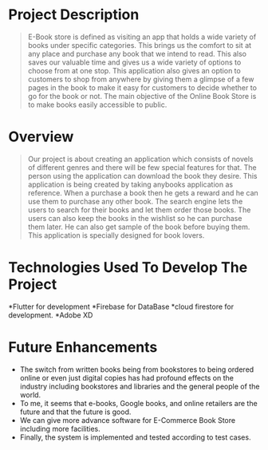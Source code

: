 # Project Description

> E-Book store is defined as visiting an app that holds a wide variety of books under specific
categories. This brings us the comfort to sit at any place and purchase any book that we
intend to read. This also saves our valuable time and gives us a wide variety of options to
choose from at one stop. This application also gives an option to customers to shop from
anywhere by giving them a glimpse of a few pages in the book to make it easy for
customers to decide whether to go for the book or not. The main objective of the Online
Book Store is to make books easily accessible to public.

# Overview 

> Our project is about creating an application which consists of novels of different genres and there will be few special features for that. The person using the application can download the book they desire. This application is being created by taking anybooks application as reference. When a purchase a book then he gets a reward and he can use them to purchase any other book. The search engine lets the users to search for their books and let them order those books. The users can also keep the books in the wishlist so he can purchase them later. He can also get sample of the book before buying them. This application is specially designed for book lovers.

# Technologies Used To Develop The Project
  *Flutter for development
  *Firebase for DataBase 
  *cloud firestore for development.
  *Adobe XD
  
 # Future Enhancements
   
  * The switch from written books being from bookstores to being ordered online or even just digital copies has had profound effects on the industry 
    including bookstores and libraries and the general
    people of the world.
  * To me, it seems that e-books, Google books, and online retailers are the future and that the future is good.
  * We can give more advance software for E-Commerce Book Store including more facilities.
  * Finally, the system is implemented and tested according to test cases.



